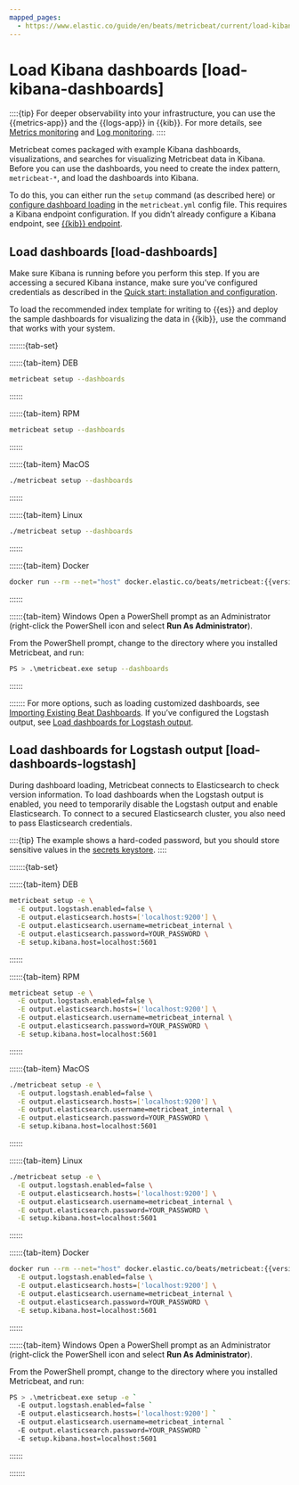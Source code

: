 ```yaml
---
mapped_pages:
  - https://www.elastic.co/guide/en/beats/metricbeat/current/load-kibana-dashboards.html
---
```


# Load Kibana dashboards [load-kibana-dashboards]

::::{tip}
For deeper observability into your infrastructure, you can use the {{metrics-app}} and the {{logs-app}} in {{kib}}. For more details, see [Metrics monitoring](docs-content://solutions/observability/infra-and-hosts/analyze-infrastructure-host-metrics.md) and [Log monitoring](docs-content://solutions/observability/logs/explore-logs.md).
::::


Metricbeat comes packaged with example Kibana dashboards, visualizations, and searches for visualizing Metricbeat data in Kibana. Before you can use the dashboards, you need to create the index pattern, `metricbeat-*`, and load the dashboards into Kibana.

To do this, you can either run the `setup` command (as described here) or [configure dashboard loading](/reference/metricbeat/configuration-dashboards.md) in the `metricbeat.yml` config file. This requires a Kibana endpoint configuration. If you didn’t already configure a Kibana endpoint, see [{{kib}} endpoint](/reference/metricbeat/setup-kibana-endpoint.md).


## Load dashboards [load-dashboards]

Make sure Kibana is running before you perform this step. If you are accessing a secured Kibana instance, make sure you’ve configured credentials as described in the [Quick start: installation and configuration](/reference/metricbeat/metricbeat-installation-configuration.md).

To load the recommended index template for writing to {{es}} and deploy the sample dashboards for visualizing the data in {{kib}}, use the command that works with your system.

:::::::{tab-set}

::::::{tab-item} DEB
```sh
metricbeat setup --dashboards
```
::::::

::::::{tab-item} RPM
```sh
metricbeat setup --dashboards
```
::::::

::::::{tab-item} MacOS
```sh
./metricbeat setup --dashboards
```
::::::

::::::{tab-item} Linux
```sh
./metricbeat setup --dashboards
```
::::::

::::::{tab-item} Docker
```sh  subs=true
docker run --rm --net="host" docker.elastic.co/beats/metricbeat:{{version.stack}} setup --dashboards
```
::::::

::::::{tab-item} Windows
Open a PowerShell prompt as an Administrator (right-click the PowerShell icon and select **Run As Administrator**).

From the PowerShell prompt, change to the directory where you installed Metricbeat, and run:

```sh
PS > .\metricbeat.exe setup --dashboards
```
::::::

:::::::
For more options, such as loading customized dashboards, see [Importing Existing Beat Dashboards](../../extend/import-dashboards.md).
If you’ve configured the Logstash output, see [Load dashboards for Logstash output](#load-dashboards-logstash).


## Load dashboards for Logstash output [load-dashboards-logstash]

During dashboard loading, Metricbeat connects to Elasticsearch to check version information. To load dashboards when the Logstash output is enabled, you need to temporarily disable the Logstash output and enable Elasticsearch. To connect to a secured Elasticsearch cluster, you also need to pass Elasticsearch credentials.

::::{tip}
The example shows a hard-coded password, but you should store sensitive values in the [secrets keystore](/reference/metricbeat/keystore.md).
::::


:::::::{tab-set}

::::::{tab-item} DEB
```sh
metricbeat setup -e \
  -E output.logstash.enabled=false \
  -E output.elasticsearch.hosts=['localhost:9200'] \
  -E output.elasticsearch.username=metricbeat_internal \
  -E output.elasticsearch.password=YOUR_PASSWORD \
  -E setup.kibana.host=localhost:5601
```
::::::

::::::{tab-item} RPM
```sh
metricbeat setup -e \
  -E output.logstash.enabled=false \
  -E output.elasticsearch.hosts=['localhost:9200'] \
  -E output.elasticsearch.username=metricbeat_internal \
  -E output.elasticsearch.password=YOUR_PASSWORD \
  -E setup.kibana.host=localhost:5601
```
::::::

::::::{tab-item} MacOS
```sh
./metricbeat setup -e \
  -E output.logstash.enabled=false \
  -E output.elasticsearch.hosts=['localhost:9200'] \
  -E output.elasticsearch.username=metricbeat_internal \
  -E output.elasticsearch.password=YOUR_PASSWORD \
  -E setup.kibana.host=localhost:5601
```
::::::

::::::{tab-item} Linux
```sh
./metricbeat setup -e \
  -E output.logstash.enabled=false \
  -E output.elasticsearch.hosts=['localhost:9200'] \
  -E output.elasticsearch.username=metricbeat_internal \
  -E output.elasticsearch.password=YOUR_PASSWORD \
  -E setup.kibana.host=localhost:5601
```
::::::

::::::{tab-item} Docker
```sh subs=true
docker run --rm --net="host" docker.elastic.co/beats/metricbeat:{{version.stack}} setup -e \
  -E output.logstash.enabled=false \
  -E output.elasticsearch.hosts=['localhost:9200'] \
  -E output.elasticsearch.username=metricbeat_internal \
  -E output.elasticsearch.password=YOUR_PASSWORD \
  -E setup.kibana.host=localhost:5601
```
::::::

::::::{tab-item} Windows
Open a PowerShell prompt as an Administrator (right-click the PowerShell icon and select **Run As Administrator**).

From the PowerShell prompt, change to the directory where you installed Metricbeat, and run:

```sh
PS > .\metricbeat.exe setup -e `
  -E output.logstash.enabled=false `
  -E output.elasticsearch.hosts=['localhost:9200'] `
  -E output.elasticsearch.username=metricbeat_internal `
  -E output.elasticsearch.password=YOUR_PASSWORD `
  -E setup.kibana.host=localhost:5601
```
::::::

:::::::
